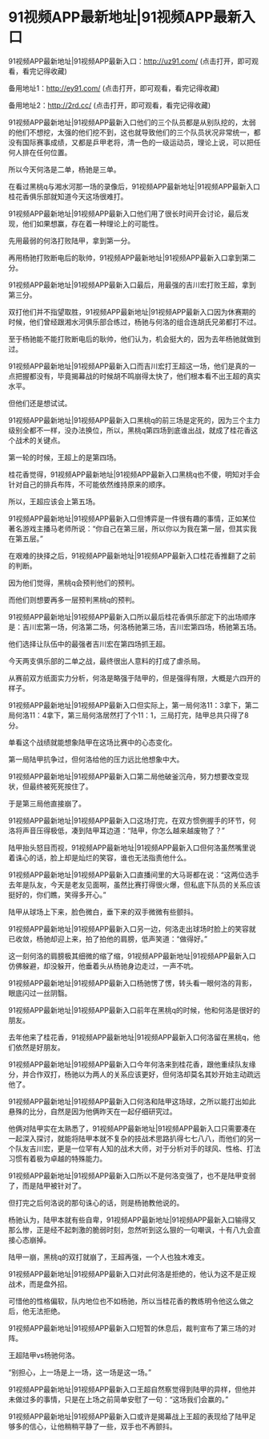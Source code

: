 # 91视频APP最新地址|91视频APP最新入口



91视频APP最新地址|91视频APP最新入口：http://uz91.com/ (点击打开，即可观看，看完记得收藏)

备用地址1：http://ey91.com/ (点击打开，即可观看，看完记得收藏)

备用地址2：http://2rd.cc/ (点击打开，即可观看，看完记得收藏)



91视频APP最新地址|91视频APP最新入口他们的三个队员都是从别队挖的，太弱的他们不想挖，太强的他们挖不到，这也就导致他们的三个队员状况非常统一，都没有国际赛事成绩，又都是乒甲老将，清一色的一级运动员，理论上说，可以把任何人排在任何位置。

所以今天何洛是二单，杨驰是三单。

在看过黑桃q与湘水河那一场的录像后，91视频APP最新地址|91视频APP最新入口桂花香俱乐部就知道今天这场很难打。

91视频APP最新地址|91视频APP最新入口他们用了很长时间开会讨论，最后发现，他们如果想赢，存在着一种理论上的可能性。

先用最弱的何洛打败陆甲，拿到第一分。

再用杨驰打败断电后的耿帅，91视频APP最新地址|91视频APP最新入口拿到第二分。

91视频APP最新地址|91视频APP最新入口最后，用最强的吉川宏打败王超，拿到第三分。

双打他们并不指望取胜，91视频APP最新地址|91视频APP最新入口因为休赛期的时候，他们曾经跟湘水河俱乐部合练过，杨驰与何洛的组合连胡氏兄弟都打不过。

至于杨驰能不能打败断电后的耿帅，他们认为，机会挺大的，因为去年杨驰就做到过。

91视频APP最新地址|91视频APP最新入口而吉川宏打王超这一场，他们是真的一点把握都没有，毕竟揭幕战的时候胡不鸣崩得太快了，他们根本看不出王超的真实水平。

但他们还是想试试。

91视频APP最新地址|91视频APP最新入口黑桃q的前三场是定死的，因为三个主力级别全都不一样，没办法换位，所以，黑桃q第四场到底谁出战，就成了桂花香这个战术的关键点。

第一轮的时候，王超上的是第四场。

桂花香觉得，91视频APP最新地址|91视频APP最新入口黑桃q也不傻，明知对手会针对自己的排兵布阵，不可能依然维持原来的顺序。

所以，王超应该会上第五场。

91视频APP最新地址|91视频APP最新入口但博弈是一件很有趣的事情，正如某位著名游戏主播马老师所说：“你自己在第三层，所以你以为我在第一层，但其实我在第五层。”

在艰难的抉择之后，91视频APP最新地址|91视频APP最新入口桂花香推翻了之前的判断。

因为他们觉得，黑桃q会预判他们的预判。

而他们则想要再多一层预判黑桃q的预判。

91视频APP最新地址|91视频APP最新入口所以最后桂花香俱乐部定下的出场顺序是：吉川宏第一场，何洛第二场，何洛杨驰第三场，吉川宏第四场，杨驰第五场。

他们选择让队伍中的最强者吉川宏在第四场抓王超。

今天两支俱乐部的二单之战，最终很出人意料的打成了虐杀局。

从赛前双方纸面实力分析，何洛是略强于陆甲的，但是强得有限，大概是六四开的样子。

91视频APP最新地址|91视频APP最新入口但实际上，第一局何洛11：3拿下，第二局何洛11：4拿下，第三局何洛居然打了个11：1，三局打完，陆甲总共只得了8分。

单看这个战绩就能想象陆甲在这场比赛中的心态变化。

第一局陆甲抗争过，但何洛给他的压力远比他想象中大。

91视频APP最新地址|91视频APP最新入口第二局他破釜沉舟，努力想要改变现状，但最终被死死按住了。

于是第三局他直接崩了。

91视频APP最新地址|91视频APP最新入口这场打完，在双方惯例握手的环节，何洛将声音压得极低，凑到陆甲耳边道：“陆甲，你怎么越来越废物了？”

陆甲抬头怒目而视，91视频APP最新地址|91视频APP最新入口但何洛虽然嘴里说着诛心的话，脸上却是灿烂的笑容，谁也无法指责他什么。

91视频APP最新地址|91视频APP最新入口直播间里的大马哥都在说：“这两位选手去年是队友，今天是老友见面啊，虽然比赛打得很火爆，但私底下队员的关系应该挺好的，你们瞧，笑得多开心。”

陆甲从球场上下来，脸色微白，垂下来的双手微微有些颤抖。

91视频APP最新地址|91视频APP最新入口另一边，何洛走出球场时脸上的笑容就已收敛，杨驰却迎上来，拍了拍他的肩膀，低声笑道：“做得好。”

这一刻何洛的肩膀极其细微的缩了缩，91视频APP最新地址|91视频APP最新入口仿佛躲避，却没躲开，他垂着头从杨驰身边走过，一声不吭。

91视频APP最新地址|91视频APP最新入口杨驰愣了愣，转头看一眼何洛的背影，眼底闪过一丝阴翳。

91视频APP最新地址|91视频APP最新入口前年在黑桃q的时候，他和何洛是很好的朋友。

去年他来了桂花香，91视频APP最新地址|91视频APP最新入口何洛留在黑桃q，他们依然是好朋友。

91视频APP最新地址|91视频APP最新入口今年何洛来到桂花香，跟他重续队友缘分，并合作双打，杨驰以为两人的关系应该更好，但何洛却莫名其妙开始主动疏远他了。

91视频APP最新地址|91视频APP最新入口何洛和陆甲这场球，之所以能打出如此悬殊的比分，自然是因为他俩昨天在一起仔细研究过。

他俩对陆甲实在太熟悉了，91视频APP最新地址|91视频APP最新入口只需要凑在一起深入探讨，就能将陆甲本就不复杂的技战术思路扒得七七八八，而他们的另一个队友吉川宏，更是一位罕有人知的战术大师，对于分析对手的球风、性格、打法习惯有着极为卓越的特殊能力。

91视频APP最新地址|91视频APP最新入口所以不是何洛变强了，也不是陆甲变弱了，而是陆甲被针对了。

但打完之后何洛说的那句诛心的话，则是杨驰教他说的。

杨驰认为，陆甲本就有些自卑，91视频APP最新地址|91视频APP最新入口输得又那么惨，正是经不起刺激的脆弱时刻，忽然听到这么狠的一句嘲讽，十有八九会直接心态崩掉。

陆甲一崩，黑桃q的双打就崩了，王超再强，一个人也独木难支。

91视频APP最新地址|91视频APP最新入口对此何洛是拒绝的，他认为这不是正规战术，而是盘外招。

可惜他的性格偏软，队内地位也不如杨驰，所以当桂花香的教练明令他这么做之后，他无法拒绝。

91视频APP最新地址|91视频APP最新入口短暂的休息后，裁判宣布了第三场的对阵。

王超陆甲vs杨驰何洛。

“别担心，上一场是上一场，这一场是这一场。”

91视频APP最新地址|91视频APP最新入口王超自然察觉得到陆甲的异样，但他并未做过多的事情，只是在上场之前简单安慰了一句：“这场我们会赢的。”

91视频APP最新地址|91视频APP最新入口或许是揭幕战上王超的表现给了陆甲足够多的信心，让他稍稍平静了一些，双手也不再颤抖。

